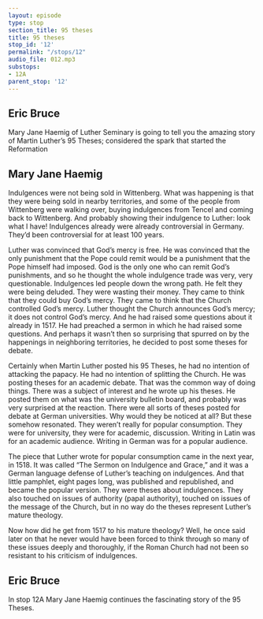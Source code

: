 ```yaml
---
layout: episode
type: stop
section_title: 95 theses
title: 95 theses
stop_id: '12'
permalink: "/stops/12"
audio_file: 012.mp3
substops:
- 12A
parent_stop: '12'
---
```


## Eric Bruce

Mary Jane Haemig of Luther Seminary is going to tell you the amazing story of Martin Luther’s 95 Theses; considered the spark that started the Reformation

## Mary Jane Haemig

Indulgences were not being sold in Wittenberg. What was happening is that they were being sold in nearby territories, and some of the people from Wittenberg were walking over, buying indulgences from Tencel and coming back to Wittenberg. And probably showing their indulgence to Luther: look what I have! Indulgences already were already controversial in Germany. They’d been controversial for at least 100 years.

Luther was convinced that God’s mercy is free. He was convinced that the only punishment that the Pope could remit would be a punishment that the Pope himself had imposed. God is the only one who can remit God’s punishments, and so he thought the whole indulgence trade was very, very questionable. Indulgences led people down the wrong path. He felt they were being deluded. They were wasting their money. They came to think that they could buy God’s mercy. They came to think that the Church controlled God’s mercy. Luther thought the Church announces God’s mercy; it does not control God’s mercy. And he had raised some questions about it already in 1517. He had preached a sermon in which he had raised some questions. And perhaps it wasn’t then so surprising that spurred on by the happenings in neighboring territories, he decided to post some theses for debate.

Certainly when Martin Luther posted his 95 Theses, he had no intention of attacking the papacy. He had no intention of splitting the Church. He was posting theses for an academic debate. That was the common way of doing things. There was a subject of interest and he wrote up his theses. He posted them on what was the university bulletin board, and probably was very surprised at the reaction. There were all sorts of theses posted for debate at German universities. Why would they be noticed at all? But these somehow resonated. They weren’t really for popular consumption. They were for university, they were for academic, discussion. Writing in Latin was for an academic audience. Writing in German was for a popular audience. 

The piece that Luther wrote for popular consumption came in the next year, in 1518. It was called “The Sermon on Indulgence and Grace,” and it was a German language defense of Luther’s teaching on indulgences. And that little pamphlet, eight pages long, was published and republished, and became the popular version. They were theses about indulgences. They also touched on issues of authority (papal authority), touched on issues of the message of the Church, but in no way do the theses represent Luther’s mature theology. 

Now how did he get from 1517 to his mature theology? Well, he once said later on that he never would have been forced to think through so many of these issues deeply and thoroughly, if the Roman Church had not been so resistant to his criticism of indulgences. 

## Eric Bruce

In stop 12A Mary Jane Haemig continues the fascinating story of the 95 Theses.
